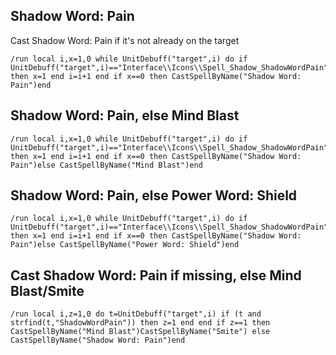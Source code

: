 ## Shadow Word: Pain
Cast Shadow Word: Pain if it's not already on the target
```
/run local i,x=1,0 while UnitDebuff("target",i) do if UnitDebuff("target",i)=="Interface\\Icons\\Spell_Shadow_ShadowWordPain" then x=1 end i=i+1 end if x==0 then CastSpellByName("Shadow Word: Pain")end
```
 

## Shadow Word: Pain, else Mind Blast
```
/run local i,x=1,0 while UnitDebuff("target",i) do if UnitDebuff("target",i)=="Interface\\Icons\\Spell_Shadow_ShadowWordPain" then x=1 end i=i+1 end if x==0 then CastSpellByName("Shadow Word: Pain")else CastSpellByName("Mind Blast")end
```
 

## Shadow Word: Pain, else Power Word: Shield
```
/run local i,x=1,0 while UnitDebuff("target",i) do if UnitDebuff("target",i)=="Interface\\Icons\\Spell_Shadow_ShadowWordPain" then x=1 end i=i+1 end if x==0 then CastSpellByName("Shadow Word: Pain")else CastSpellByName("Power Word: Shield")end 
```


## Cast Shadow Word: Pain if missing, else Mind Blast/Smite
```
/run local i,z=1,0 do t=UnitDebuff("target",i) if (t and strfind(t,"ShadowWordPain")) then z=1 end end if z==1 then CastSpellByName("Mind Blast")CastSpellByName("Smite") else CastSpellByName("Shadow Word: Pain")end
```